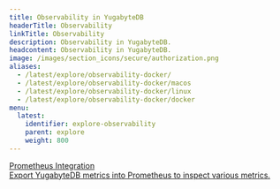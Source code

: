 ```yaml
---
title: Observability in YugabyteDB
headerTitle: Observability
linkTitle: Observability
description: Observability in YugabyteDB.
headcontent: Observability in YugabyteDB.
image: /images/section_icons/secure/authorization.png
aliases:
  - /latest/explore/observability-docker/
  - /latest/explore/observability-docker/macos
  - /latest/explore/observability-docker/linux
  - /latest/explore/observability-docker/docker
menu:
  latest:
    identifier: explore-observability
    parent: explore
    weight: 800
---
```


<div class="row">

  <div class="col-12 col-md-6 col-lg-12 col-xl-6">
    <a class="section-link icon-offset" href="prometheus-integration/macos">
      <div class="head">
        <div class="icon"><i class="fas fa-chart-line"></i></div>
        <div class="title">Prometheus Integration</div>
      </div>
      <div class="body">
          Export YugabyteDB metrics into Prometheus to inspect various metrics.
      </div>
    </a>
  </div>

</div>
